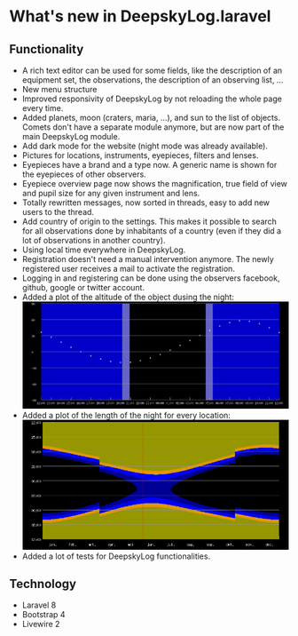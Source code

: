 # What's new in DeepskyLog.laravel

## Functionality

+ A rich text editor can be used for some fields, like the description of an equipment set, the observations, the description of an observing list, ...
+ New menu structure
+ Improved responsivity of DeepskyLog by not reloading the whole page every time.
+ Added planets, moon (craters, maria, ...), and sun to the list of objects. Comets don't have a separate module anymore, but are now part of the main DeepskyLog module.
+ Add dark mode for the website (night mode was already available).
+ Pictures for locations, instruments, eyepieces, filters and lenses.
+ Eyepieces have a brand and a type now. A generic name is shown for the eyepieces of other observers.
+ Eyepiece overview page now shows the magnification, true field of view and pupil size for any given instrument and lens.
+ Totally rewritten messages, now sorted in threads, easy to add new users to the thread.
+ Add country of origin to the settings. This makes it possible to search for all observations done by inhabitants of a country (even if they did a lot of observations in another country).
+ Using local time everywhere in DeepskyLog.
+ Registration doesn't need a manual intervention anymore. The newly registered user receives a mail to activate the registration.
+ Logging in and registering can be done using the observers facebook, github, google or twitter account.
+ Added a plot of the altitude of the object dusing the night:
![Altitude plot](./documentation/Altitude.png "Altitude plot")
+ Added a plot of the length of the night for every location:
![Length of night plot](./documentation/Night.png "Length of night plot")
+ Added a lot of tests for DeepskyLog functionalities.

## Technology

+ Laravel 8
+ Bootstrap 4
+ Livewire 2
